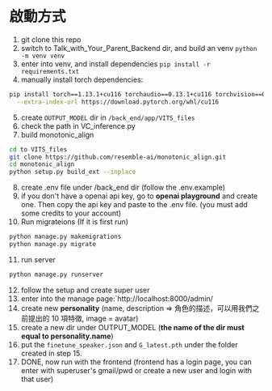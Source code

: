 # 啟動方式

1. git clone this repo
2. switch to Talk_with_Your_Parent_Backend dir, and build an venv `python -m venv venv` 
3. enter into venv, and install dependencies `pip install -r requirements.txt`
4. manually install torch dependencies:
```sh
pip install torch==1.13.1+cu116 torchaudio==0.13.1+cu116 torchvision==0.14.1+cu116 \
  --extra-index-url https://download.pytorch.org/whl/cu116
```
5. create `OUTPUT_MODEL` dir in `/back_end/app/VITS_files`
6. check the path in VC_inference.py
7. build monotonic_align
```sh
cd to VITS_files
git clone https://github.com/resemble-ai/monotonic_align.git
cd monotonic_align
python setup.py build_ext --inplace
```
8. create .env file under /back_end dir (follow the .env.example)
9. if you don't have a openai api key, go to **openai playground** and create one. Then copy the api key and paste to the .env file. (you must add some credits to your account)
10. Run migrateions (If it is first run)
```sh
python manage.py makemigrations
python manage.py migrate
``` 
11. run server
```sh
python manage.py runserver
```
12. follow the setup and create super user
13. enter into the manage page:`http://localhost:8000/admin/
14. create new **personality** (name, description => 角色的描述，可以用我們之前提出的 10 項特徵, image = avatar)
15. create a new dir under OUTPUT_MODEL (**the name of the dir must equal to personality.name**)
16. put the `finetune_speaker.json` and `G_latest.pth` under the folder created in step 15. 
17. DONE, now run with the frontend (frontend has a login page, you can enter with superuser's gmail/pwd or create a new user and login with that user)